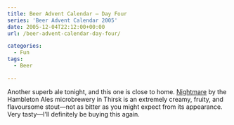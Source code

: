 ```yaml
---
title: Beer Advent Calendar – Day Four
series: 'Beer Advent Calendar 2005'
date: 2005-12-04T22:12:00+00:00
url: /beer-advent-calendar-day-four/

categories:
  - Fun
tags:
  - Beer

---
```

Another superb ale tonight, and this one is close to home. [Nightmare](http://www.hambletonales.co.uk/nightmare.htm) by the Hambleton Ales microbrewery in Thirsk is an extremely creamy, fruity, and flavoursome stout—not as bitter as you might expect from its appearance. Very tasty—I’ll definitely be buying this again.
